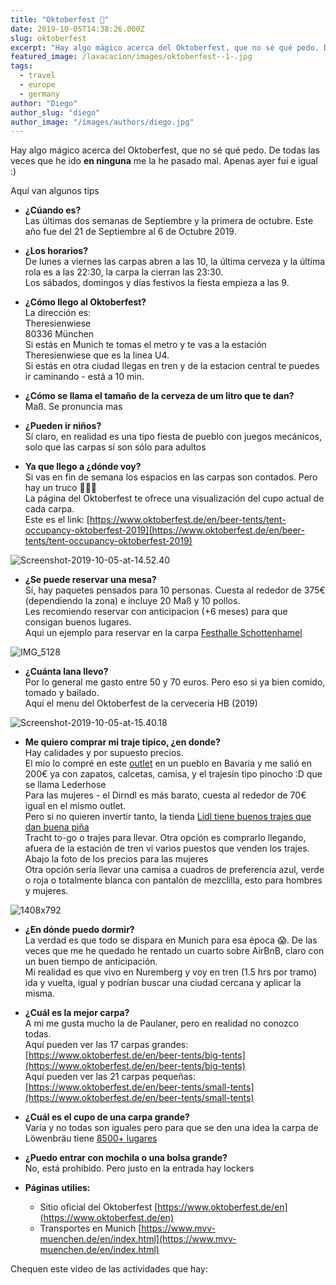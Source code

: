 ```yaml
---
title: "Oktoberfest 🍻"
date: 2019-10-05T14:38:26.000Z
slug: oktoberfest
excerpt: "Hay algo mágico acerca del Oktoberfest, que no sé qué pedo. De todas las veces que he ido en ninguna me la he pasado mal. Apenas ayer fuí e igual :) Aquí van a..."
featured_image: /lavacacion/images/oktoberfest--1-.jpg
tags:
  - travel
  - europe
  - germany
author: "Diego"
author_slug: "diego"
author_image: "/images/authors/diego.jpg"
---
```


Hay algo mágico acerca del Oktoberfest, que no sé qué pedo. De todas las veces que he ido **en ninguna** me la he pasado mal. Apenas ayer fuí e igual :)

Aquí van algunos tips

*   **¿Cúando es?**  
    Las últimas dos semanas de Septiembre y la primera de octubre. Este año fue del 21 de Septiembre al 6 de Octubre 2019.
    
*   **¿Los horarios?**  
    De lunes a viernes las carpas abren a las 10, la última cerveza y la última rola es a las 22:30, la carpa la cierran las 23:30.  
    Los sábados, domingos y días festivos la fiesta empieza a las 9.
    
*   **¿Cómo llego al Oktoberfest?**  
    La dirección es:  
    Theresienwiese  
    80336 München  
    Si estás en Munich te tomas el metro y te vas a la estación Theresienwiese que es la linea U4.  
    Si estás en otra ciudad llegas en tren y de la estacion central te puedes ir caminando - está a 10 min.
    
*   **¿Cómo se llama el tamaño de la cerveza de um litro que te dan?**  
    Maß. Se pronuncia mas
    
*   **¿Pueden ir niños?**  
    Sí claro, en realidad es una tipo fiesta de pueblo con juegos mecánicos, solo que las carpas sí son sólo para adultos
    
*   **Ya que llego a ¿dónde voy?**  
    Si vas en fin de semana los espacios en las carpas son contados. Pero hay un truco 🧙🏻‍♂️  
    La página del Oktoberfest te ofrece una visualización del cupo actual de cada carpa.  
    Este es el link: [https://www.oktoberfest.de/en/beer-tents/tent-occupancy-oktoberfest-2019](https://www.oktoberfest.de/en/beer-tents/tent-occupancy-oktoberfest-2019)
    

![Screenshot-2019-10-05-at-14.52.40](/lavacacion/images/Screenshot-2019-10-05-at-14.52.40.png)

*   **¿Se puede reservar una mesa?**  
    Sí, hay paquetes pensados para 10 personas. Cuesta al rededor de 375€ (dependiendo la zona) e incluye 20 Maß y 10 pollos.  
    Les recomiendo reservar con anticipacion (+6 meses) para que consigan buenos lugares.  
    Aqui un ejemplo para reservar en la carpa [Festhalle Schottenhamel](https://www.festhalle-schottenhamel.de/en/reservation/reservation)

![IMG_5128](/lavacacion/images/IMG_5128.jpg)

*   **¿Cuánta lana llevo?**  
    Por lo general me gasto entre 50 y 70 euros. Pero eso si ya bien comido, tomado y bailado.  
    Aquí el menu del Oktoberfest de la cerveceria HB (2019)

![Screenshot-2019-10-05-at-15.40.18](/lavacacion/images/Screenshot-2019-10-05-at-15.40.18.png)

*   **Me quiero comprar mi traje tipico, ¿en donde?**  
    Hay calidades y por supuesto precios.  
    El mío lo compré en este [outlet](http://www.lekra.de/filiale-wirkes-im-lekra-werksverkauf/wirkes-filiale-bad-staffelstein.php) en un pueblo en Bavaria y me salió en 200€ ya con zapatos, calcetas, camisa, y el trajesín tipo pinocho :D que se llama Lederhose  
    Para las mujeres - el Dirndl es más barato, cuesta al rededor de 70€ igual en el mismo outlet.  
    Pero si no quieren invertir tanto, la tienda [Lidl tiene buenos trajes que dan buena piña](https://www.lidl.de/de/search?query=oktoberfest)  
    Tracht to-go o trajes para llevar. Otra opción es comprarlo llegando, afuera de la estación de tren vi varios puestos que venden los trajes. Abajo la foto de los precios para las mujeres  
    Otra opción sería llevar una camisa a cuadros de preferencia azul, verde o roja o totalmente blanca con pantalón de mezclilla, esto para hombres y mujeres.

![1408x792](/lavacacion/images/1408x792.jpeg)

*   **¿En dónde puedo dormir?**  
    La verdad es que todo se dispara en Munich para esa época 😱. De las veces que me he quedado he rentado un cuarto sobre AirBnB, claro con un buen tiempo de anticipación.  
    Mi realidad es que vivo en Nuremberg y voy en tren (1.5 hrs por tramo) ida y vuelta, igual y podrían buscar una ciudad cercana y aplicar la misma.
    
*   **¿Cuál es la mejor carpa?**  
    A mi me gusta mucho la de Paulaner, pero en realidad no conozco todas.  
    Aquí pueden ver las 17 carpas grandes:  
    [https://www.oktoberfest.de/en/beer-tents/big-tents](https://www.oktoberfest.de/en/beer-tents/big-tents)  
    Aquí pueden ver las 21 carpas pequeñas:  
    [https://www.oktoberfest.de/en/beer-tents/small-tents](https://www.oktoberfest.de/en/beer-tents/small-tents)
    
*   **¿Cuál es el cupo de una carpa grande?**  
    Varía y no todas son iguales pero para que se den una idea la carpa de Löwenbräu tiene [8500+ lugares](https://www.oktoberfest.de/en/beer-tents/big-tents/loewenbraeu-festzelt)
    
*   **¿Puedo entrar con mochila o una bolsa grande?**  
    No, está prohibido. Pero justo en la entrada hay lockers
    
*   **Páginas utilies:**
    
    *   Sitio oficial del Oktoberfest [https://www.oktoberfest.de/en](https://www.oktoberfest.de/en)
    *   Transportes en Munich [https://www.mvv-muenchen.de/en/index.html](https://www.mvv-muenchen.de/en/index.html)

Chequen este video de las actividades que hay: